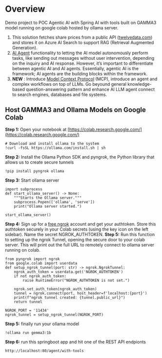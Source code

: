 # Overview
Demo project to POC Agentic AI with Spring AI with tools built on GAMMA3 model running on google colab hosted by ollama server.
1. This solution fetches share prices from a public API ([twelvedata.com](https://support.twelvedata.com/)) and stores it on Azure AI Search to support RAG (Retrieval Augmented Generation).
2. [AI Agent](https://www.pega.com/agentic-ai?utm_source=google&utm_medium=cpc&utm_campaign=G_DACH_NonBrand_AgenticAI_CE_Exact_(CPN-111052)_EN&utm_term=agentic%20ai&gloc=9189123&utm_content=pcrid%7C731149222736%7Cpkw%7Ckwd-1490950831424%7Cpmt%7Ce%7Cpdv%7Cc%7C&gad_source=1&gclid=Cj0KCQjwkZm_BhDrARIsAAEbX1HB619ps6TWXRDu9QIvvLbQJ98faUewIqpHV6y2beDb_ayi1qLpbNoaAvxMEALw_wcB&gclsrc=aw.ds#p-c6e30b6a-0e50-4df1-bc14-357576efd817) functionality to letting the AI model autonomously perform tasks, like sending out messages without user intervention, depending on the inquiry and AI response. However, it’s important to differentiate between agentic AI and AI agents. Essentially, agentic AI is the framework; AI agents are the building blocks within the framework.
3. **NEW** : Introduce [Model Context Protocol](https://modelcontextprotocol.io/introduction) (MCP), introduce an agent and complex workflows on top of LLMs. Go beyound general knowledge-based question-answering pattern and enhance AI LLM agent connect to search engines, databases and file systems.

## Host GAMMA3 and Ollama Models on Google Colab
**Step 1:** Open your notebook at [https://colab.research.google.com/](https://colab.research.google.com/)

```
# Download and install ollama to the system
!curl -fsSL https://ollama.com/install.sh | sh 
```
**Step 2:** Install the Ollama Python SDK and pyngrok, the Python library that allows us to create secure tunnels
```
!pip install pyngrok ollama
```
**Step 3:** Start ollama server
```
import subprocess
def start_ollama_server() -> None:
    """Starts the Ollama server."""
    subprocess.Popen(['ollama', 'serve'])
    print("Ollama server started.")

start_ollama_server()
```
**Step 4:** Sign up for a [free ngrok](https://dashboard.ngrok.com/) account and get your authtoken. Store this authtoken securely in your Colab secrets (using the key icon on the left sidebar). Name the secret NGROK_AUTHTOKEN.
**Step 5:** Run this function to setting up the ngrok Tunnel, opening the secure door to your colab server. This will print out the full URL to remotely connect to ollama server running on colab.
```
from pyngrok import ngrok
from google.colab import userdata
def setup_ngrok_tunnel(port: str) -> ngrok.NgrokTunnel:
    ngrok_auth_token = userdata.get('NGROK_AUTHTOKEN')
    if not ngrok_auth_token:
        raise RuntimeError("NGROK_AUTHTOKEN is not set.")

    ngrok.set_auth_token(ngrok_auth_token)
    tunnel = ngrok.connect(port, host_header=f'localhost:{port}')
    print(f"ngrok tunnel created: {tunnel.public_url}")
    return tunnel
    
NGROK_PORT = '11434'
ngrok_tunnel = setup_ngrok_tunnel(NGROK_PORT)
```
**Step 5:** finally run your ollama model
```
!ollama run gemma3:1b
```
**Step 6:** run this springboot app and hit one of the REST API endpionts
```
http://localhost:80/agent/with-tools
```


